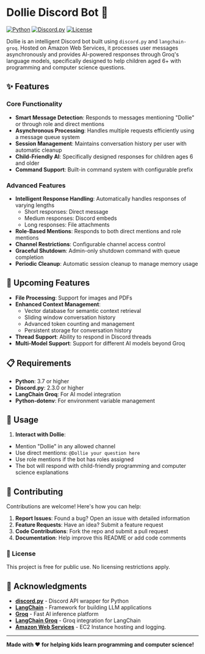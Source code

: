# Dollie Discord Bot 🤖

[![Python](https://img.shields.io/badge/Python-3.7+-blue.svg)](https://python.org)
[![Discord.py](https://img.shields.io/badge/discord.py-2.3+-green.svg)](https://discordpy.readthedocs.io/)
[![License](https://img.shields.io/badge/License-Free-red.svg)]()

Dollie is an intelligent Discord bot built using `discord.py` and `langchain-groq`. Hosted on Amazon Web Services, it processes user messages asynchronously and provides AI-powered responses through Groq's language models, specifically designed to help children aged 6+ with programming and computer science questions.

## ✨ Features

### Core Functionality

- **Smart Message Detection**: Responds to messages mentioning "Dollie" or through role and direct mentions
- **Asynchronous Processing**: Handles multiple requests efficiently using a message queue system
- **Session Management**: Maintains conversation history per user with automatic cleanup
- **Child-Friendly AI**: Specifically designed responses for children ages 6 and older
- **Command Support**: Built-in command system with configurable prefix

### Advanced Features

- **Intelligent Response Handling**: Automatically handles responses of varying lengths
  - Short responses: Direct message
  - Medium responses: Discord embeds
  - Long responses: File attachments
- **Role-Based Mentions**: Responds to both direct mentions and role mentions
- **Channel Restrictions**: Configurable channel access control
- **Graceful Shutdown**: Admin-only shutdown command with queue completion
- **Periodic Cleanup**: Automatic session cleanup to manage memory usage

## 🚀 Upcoming Features

- **File Processing**: Support for images and PDFs
- **Enhanced Context Management**:
  - Vector database for semantic context retrieval
  - Sliding window conversation history
  - Advanced token counting and management
  - Persistent storage for conversation history
- **Thread Support**: Ability to respond in Discord threads
- **Multi-Model Support**: Support for different AI models beyond Groq

## 📋 Requirements

- **Python**: 3.7 or higher
- **Discord.py**: 2.3.0 or higher
- **LangChain Groq**: For AI model integration
- **Python-dotenv**: For environment variable management

## 🚀 Usage

1. **Interact with Dollie**:

- Mention "Dollie" in any allowed channel
- Use direct mentions: `@Dollie your question here`
- Use role mentions if the bot has roles assigned
- The bot will respond with child-friendly programming and computer science explanations

## 🤝 Contributing

Contributions are welcome! Here's how you can help:

1. **Report Issues**: Found a bug? Open an issue with detailed information
2. **Feature Requests**: Have an idea? Submit a feature request
3. **Code Contributions**: Fork the repo and submit a pull request
4. **Documentation**: Help improve this README or add code comments

### 📄 License

This project is free for public use. No licensing restrictions apply.

## 🙏 Acknowledgments

- **[discord.py](https://discordpy.readthedocs.io/en/stable/)** - Discord API wrapper for Python
- **[LangChain](https://langchain.com/)** - Framework for building LLM applications
- **[Groq](https://groq.com/)** - Fast AI inference platform
- **[LangChain Groq](https://python.langchain.com/docs/integrations/chat/groq)** - Groq integration for LangChain
- **[Amazon Web Services](https://aws.amazon.com/)** - EC2 Instance hosting and logging.

---

**Made with ❤️ for helping kids learn programming and computer science!**
